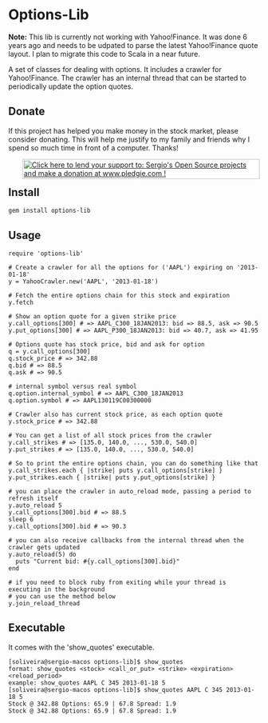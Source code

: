 # Options-Lib

<b>Note:</b> This lib is currently not working with Yahoo!Finance. It was done 6 years ago and needs to be udpated to parse the latest Yahoo!Finance quote layout. I plan to migrate this code to Scala in a near future.

A set of classes for dealing with options. It includes a crawler for Yahoo!Finance. The crawler has an internal
thread that can be started to periodically update the option quotes.

## Donate

If this project has helped you make money in the stock market, please consider donating. This will help me justify to my family and friends why I spend so much time in front of a computer. Thanks!

<div style="padding:2px; border:1px solid silver; float:right; margin:0 0 1em 2em; background:white">
	<a href='http://www.pledgie.com/campaigns/14723' target="_blank"><img src='http://pledgie.com/campaigns/14723.png?skin_name=chrome' border='0' alt="Click here to lend your support to: Sergio's Open Source projects and make a donation at www.pledgie.com !" /></a> 
</div>

## Install

	gem install options-lib
	
## Usage

	require 'options-lib'
	
	# Create a crawler for all the options for ('AAPL') expiring on '2013-01-18'
	y = YahooCrawler.new('AAPL', '2013-01-18')
	
	# Fetch the entire options chain for this stock and expiration
	y.fetch
	
	# Show an option quote for a given strike price
	y.call_options[300] # => AAPL_C300_18JAN2013: bid => 88.5, ask => 90.5
	y.put_options[300] # => AAPL_P300_18JAN2013: bid => 40.7, ask => 41.95
	
	# Options quote has stock price, bid and ask for option
	q = y.call_options[300]
	q.stock_price # => 342.88
	q.bid # => 88.5
	q.ask # => 90.5
	
	# internal symbol versus real symbol
	q.option.internal_symbol # => AAPL_C300_18JAN2013
	q.option.symbol # => AAPL130119C00300000
	
	# Crawler also has current stock price, as each option quote
	y.stock_price # => 342.88
	
	# You can get a list of all stock prices from the crawler
	y.call_strikes # => [135.0, 140.0, ..., 530.0, 540.0]
	y.put_strikes # => [135.0, 140.0, ..., 530.0, 540.0]
	
	# So to print the entire options chain, you can do something like that
	y.call_strikes.each { |strike| puts y.call_options[strike] }
	y.put_strikes.each { |strike| puts y.put_options[strike] }	

	# you can place the crawler in auto_reload mode, passing a period to refresh itself
	y.auto_reload 5
	y.call_options[300].bid # => 88.5
	sleep 6
	y.call_options[300].bid # => 90.3
	
	# you can also receive callbacks from the internal thread when the crawler gets updated
	y.auto_reload(5) do
	  puts "Current bid: #{y.call_options[300].bid}"
	end
	
	# if you need to block ruby from exiting while your thread is executing in the background
	# you can use the method below
	y.join_reload_thread
	
## Executable

It comes with the 'show_quotes' executable.

	[soliveira@sergio-macos options-lib]$ show_quotes
	format: show_quotes <stock> <call_or_put> <strike> <expiration> <reload_period>
	example: show_quotes AAPL C 345 2013-01-18 5
	[soliveira@sergio-macos options-lib]$ show_quotes AAPL C 345 2013-01-18 5
	Stock @ 342.88 Options: 65.9 | 67.8 Spread: 1.9
	Stock @ 342.88 Options: 65.9 | 67.8 Spread: 1.9

	
	
	
	

